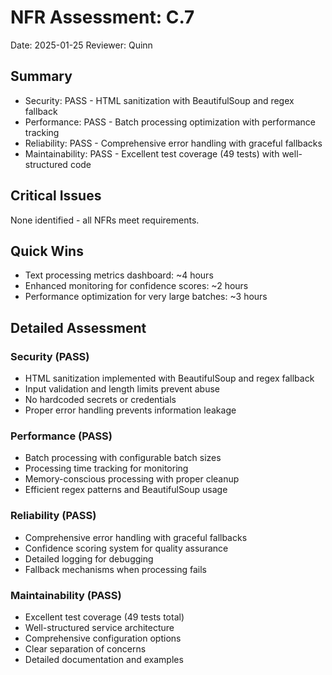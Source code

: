 # NFR Assessment: C.7

Date: 2025-01-25
Reviewer: Quinn

## Summary

- Security: PASS - HTML sanitization with BeautifulSoup and regex fallback
- Performance: PASS - Batch processing optimization with performance tracking
- Reliability: PASS - Comprehensive error handling with graceful fallbacks
- Maintainability: PASS - Excellent test coverage (49 tests) with well-structured code

## Critical Issues

None identified - all NFRs meet requirements.

## Quick Wins

- Text processing metrics dashboard: ~4 hours
- Enhanced monitoring for confidence scores: ~2 hours
- Performance optimization for very large batches: ~3 hours

## Detailed Assessment

### Security (PASS)
- HTML sanitization implemented with BeautifulSoup and regex fallback
- Input validation and length limits prevent abuse
- No hardcoded secrets or credentials
- Proper error handling prevents information leakage

### Performance (PASS)
- Batch processing with configurable batch sizes
- Processing time tracking for monitoring
- Memory-conscious processing with proper cleanup
- Efficient regex patterns and BeautifulSoup usage

### Reliability (PASS)
- Comprehensive error handling with graceful fallbacks
- Confidence scoring system for quality assurance
- Detailed logging for debugging
- Fallback mechanisms when processing fails

### Maintainability (PASS)
- Excellent test coverage (49 tests total)
- Well-structured service architecture
- Comprehensive configuration options
- Clear separation of concerns
- Detailed documentation and examples
